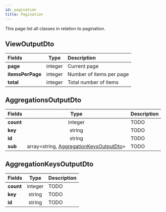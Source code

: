 ```yaml
---
id: pagination
title: Pagination
---
```


This page list all classes in relation to pagination.

## ViewOutputDto

| Fields           |  Type   | Description              |
| :--------------- | :-----: | :----------------------- |
| **page**         | integer | Current page             |
| **itemsPerPage** | integer | Number of items per page |
| **total**        | integer | Total number of items    |

## AggregationsOutputDto

| Fields    |                                 Type                                 | Description |
| :-------- | :------------------------------------------------------------------: | :---------- |
| **count** |                               integer                                | TODO        |
| **key**   |                                string                                | TODO        |
| **id**    |                                string                                | TODO        |
| **sub**   | array<string, [AggregationKeysOutputDto](#aggregationkeysoutputdto)> | TODO        |

## AggregationKeysOutputDto

| Fields    |  Type   | Description |
| :-------- | :-----: | :---------- |
| **count** | integer | TODO        |
| **key**   | string  | TODO        |
| **id**    | string  | TODO        |
